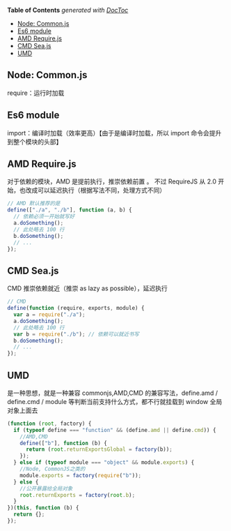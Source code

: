 <!-- START doctoc generated TOC please keep comment here to allow auto update -->
<!-- DON'T EDIT THIS SECTION, INSTEAD RE-RUN doctoc TO UPDATE -->
**Table of Contents**  *generated with [DocToc](https://github.com/thlorenz/doctoc)*

- [Node: Common.js](#node-commonjs)
- [Es6 module](#es6-module)
- [AMD Require.js](#amd-requirejs)
- [CMD Sea.js](#cmd-seajs)
- [UMD](#umd)

<!-- END doctoc generated TOC please keep comment here to allow auto update -->

<!--
 * @Author: mrzou
 * @Date: 2021-08-18 09:32:32
 * @LastEditors: mrzou
 * @LastEditTime: 2021-08-18 11:23:21
 * @Description: file content
-->

## Node: Common.js

require：运行时加载

## Es6 module

import：编译时加载（效率更高）【由于是编译时加载，所以 import 命令会提升到整个模块的头部】

## AMD Require.js

对于依赖的模块，AMD 是提前执行，推崇依赖前置 。
不过 RequireJS 从 2.0 开始，也改成可以延迟执行（根据写法不同，处理方式不同）

```js
// AMD 默认推荐的是
define(["./a", "./b"], function (a, b) {
  // 依赖必须一开始就写好
  a.doSomething();
  // 此处略去 100 行
  b.doSomething();
  // ...
});
```

## CMD Sea.js

CMD 推崇依赖就近（推崇 as lazy as possible），延迟执行

```js
// CMD
define(function (require, exports, module) {
  var a = require("./a");
  a.doSomething();
  // 此处略去 100 行
  var b = require("./b"); // 依赖可以就近书写
  b.doSomething();
  // ...
});
```

## UMD

是一种思想，就是一种兼容 commonjs,AMD,CMD 的兼容写法，define.amd / define.cmd / module 等判断当前支持什么方式，都不行就挂载到 window 全局对象上面去

```js
(function (root, factory) {
  if (typeof define === "function" && (define.amd || define.cmd)) {
    //AMD,CMD
    define(["b"], function (b) {
      return (root.returnExportsGlobal = factory(b));
    });
  } else if (typeof module === "object" && module.exports) {
    //Node, CommonJS之类的
    module.exports = factory(require("b"));
  } else {
    //公开暴露给全局对象
    root.returnExports = factory(root.b);
  }
})(this, function (b) {
  return {};
});
```
